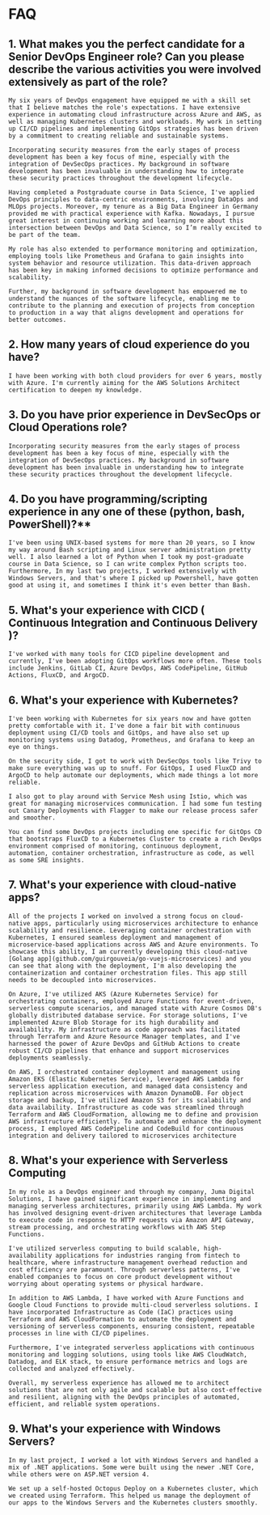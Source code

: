 # FAQ

## 1. **What makes you the perfect candidate for a Senior DevOps Engineer role? Can you please describe the various activities you were involved extensively as part of the role?**

    My six years of DevOps engagement have equipped me with a skill set that I believe matches the role's expectations. I have extensive experience in automating cloud infrastructure across Azure and AWS, as well as managing Kubernetes clusters and workloads. My work in setting up CI/CD pipelines and implementing GitOps strategies has been driven by a commitment to creating reliable and sustainable systems.

    Incorporating security measures from the early stages of process development has been a key focus of mine, especially with the integration of DevSecOps practices. My background in software development has been invaluable in understanding how to integrate these security practices throughout the development lifecycle.

    Having completed a Postgraduate course in Data Science, I've applied DevOps principles to data-centric environments, involving DataOps and MLOps projects. Moreover, my tenure as a Big Data Engineer in Germany provided me with practical experience with Kafka. Nowadays, I pursue great interest in continuing working and learning more about this intersection between DevOps and Data Science, so I’m really excited to be part of the team.

    My role has also extended to performance monitoring and optimization, employing tools like Prometheus and Grafana to gain insights into system behavior and resource utilization. This data-driven approach has been key in making informed decisions to optimize performance and scalability.

    Further, my background in software development has empowered me to understand the nuances of the software lifecycle, enabling me to contribute to the planning and execution of projects from conception to production in a way that aligns development and operations for better outcomes.

## 2. **How many years of cloud experience do you have?**

    I have been working with both cloud providers for over 6 years, mostly with Azure. I'm currently aiming for the AWS Solutions Architect certification to deepen my knowledge. 

## 3. **Do you have prior experience in DevSecOps or Cloud Operations role?**

    Incorporating security measures from the early stages of process development has been a key focus of mine, especially with the integration of DevSecOps practices. My background in software development has been invaluable in understanding how to integrate these security practices throughout the development lifecycle.

## 4. Do you have programming/scripting experience in any one of these (python, bash, PowerShell)?**

    I've been using UNIX-based systems for more than 20 years, so I know my way around Bash scripting and Linux server administration pretty well. I also learned a lot of Python when I took my post-graduate course in Data Science, so I can write complex Python scripts too. Furthermore, In my last two projects, I worked extensively with Windows Servers, and that's where I picked up Powershell, have gotten good at using it, and sometimes I think it's even better than Bash.

## 5. What's your experience with CICD ( Continuous Integration and Continuous Delivery )?

    I've worked with many tools for CICD pipeline development and currently, I've been adopting GitOps workflows more often. These tools include Jenkins, GitLab CI, Azure DevOps, AWS CodePipeline, GitHub Actions, FluxCD, and ArgoCD.

## 6. What's your experience with Kubernetes?

    I've been working with Kubernetes for six years now and have gotten pretty comfortable with it. I've done a fair bit with continuous deployment using CI/CD tools and GitOps, and have also set up monitoring systems using Datadog, Prometheus, and Grafana to keep an eye on things.
    
    On the security side, I got to work with DevSecOps tools like Trivy to make sure everything was up to snuff. For GitOps, I used FluxCD and ArgoCD to help automate our deployments, which made things a lot more reliable.
    
    I also got to play around with Service Mesh using Istio, which was great for managing microservices communication. I had some fun testing out Canary Deployments with Flagger to make our release process safer and smoother.
    
    You can find some DevOps projects including one specific for GitOps CD that bootstraps FluxCD to a Kubernetes Cluster to create a rich DevOps environment comprised of monitoring, continuous deployment, automation, container orchestration, infrastructure as code, as well as some SRE insights.

## 7. What's your experience with cloud-native apps?

    All of the projects I worked on involved a strong focus on cloud-native apps, particularly using microservices architecture to enhance scalability and resilience. Leveraging container orchestration with Kubernetes, I ensured seamless deployment and management of microservice-based applications across AWS and Azure environments. To showcase this ability, I am currently developing this cloud-native [Golang app](github.com/guirgouveia/go-vuejs-microservices) and you can see that along with the deployment, I'm also developing the containerization and container orchestration files. This app still needs to be decoupled into microservices.  
        
    On Azure, I've utilized AKS (Azure Kubernetes Service) for orchestrating containers, employed Azure Functions for event-driven, serverless compute scenarios, and managed state with Azure Cosmos DB's globally distributed database service. For storage solutions, I've implemented Azure Blob Storage for its high durability and availability. My infrastructure as code approach was facilitated through Terraform and Azure Resource Manager templates, and I've harnessed the power of Azure DevOps and GitHub Actions to create robust CI/CD pipelines that enhance and support microservices deployments seamlessly.

    On AWS, I orchestrated container deployment and management using Amazon EKS (Elastic Kubernetes Service), leveraged AWS Lambda for serverless application execution, and managed data consistency and replication across microservices with Amazon DynamoDB. For object storage and backup, I've utilized Amazon S3 for its scalability and data availability. Infrastructure as code was streamlined through Terraform and AWS CloudFormation, allowing me to define and provision AWS infrastructure efficiently. To automate and enhance the deployment process, I employed AWS CodePipeline and CodeBuild for continuous integration and delivery tailored to microservices architecture

## 8. What's your experience with Serverless Computing
    In my role as a DevOps engineer and through my company, Juma Digital Solutions, I have gained significant experience in implementing and managing serverless architectures, primarily using AWS Lambda. My work has involved designing event-driven architectures that leverage Lambda to execute code in response to HTTP requests via Amazon API Gateway, stream processing, and orchestrating workflows with AWS Step Functions.
    
    I've utilized serverless computing to build scalable, high-availability applications for industries ranging from fintech to healthcare, where infrastructure management overhead reduction and cost efficiency are paramount. Through serverless patterns, I've enabled companies to focus on core product development without worrying about operating systems or physical hardware.
    
    In addition to AWS Lambda, I have worked with Azure Functions and Google Cloud Functions to provide multi-cloud serverless solutions. I have incorporated Infrastructure as Code (IaC) practices using Terraform and AWS CloudFormation to automate the deployment and versioning of serverless components, ensuring consistent, repeatable processes in line with CI/CD pipelines.
    
    Furthermore, I've integrated serverless applications with continuous monitoring and logging solutions, using tools like AWS CloudWatch, Datadog, and ELK stack, to ensure performance metrics and logs are collected and analyzed effectively.
    
    Overall, my serverless experience has allowed me to architect solutions that are not only agile and scalable but also cost-effective and resilient, aligning with the DevOps principles of automated, efficient, and reliable system operations.


## 9. What's your experience with Windows Servers?
    
    In my last project, I worked a lot with Windows Servers and handled a mix of .NET applications. Some were built using the newer .NET Core, while others were on ASP.NET version 4.
    
    We set up a self-hosted Octopus Deploy on a Kubernetes cluster, which we created using Terraform. This helped us manage the deployment of our apps to the Windows Servers and the Kubernetes clusters smoothly.
